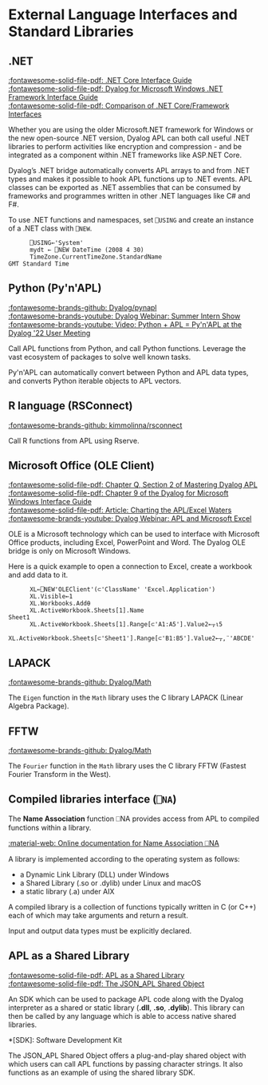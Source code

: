 # External Language Interfaces and Standard Libraries

## .NET
[:fontawesome-solid-file-pdf: .NET Core Interface Guide](https://docs.dyalog.com/latest/dotNET%20Core%20Interface%20Guide.pdf)  
[:fontawesome-solid-file-pdf: Dyalog for Microsoft Windows .NET Framework Interface Guide](https://docs.dyalog.com/latest/Dyalog%20for%20Microsoft%20Windows%20.NET%20Framework%20Interface%20Guide.pdf)  
[:fontawesome-solid-file-pdf: Comparison of .NET Core/Framework Interfaces](https://docs.dyalog.com/latest/dotNET%20Differences.pdf)  

Whether you are using the older Microsoft.NET framework for Windows or the new open-source .NET version, Dyalog APL can both call useful .NET libraries to perform activities like encryption and compression - and be integrated as a component within .NET frameworks like ASP.NET Core.

Dyalog’s .NET bridge automatically converts APL arrays to and from .NET types and makes it possible to hook APL functions up to .NET events. APL classes can be exported as .NET assemblies that can be consumed by frameworks and programmes written in other .NET languages like C# and F#.

To use .NET functions and namespaces, set `⎕USING` and create an instance of a .NET class with `⎕NEW`.

```APL
      ⎕USING←'System'
      mydt ← ⎕NEW DateTime (2008 4 30)
      TimeZone.CurrentTimeZone.StandardName
GMT Standard Time
```

## Python (Py'n'APL)
[:fontawesome-brands-github: Dyalog/pynapl](https://github.com/Dyalog/pynapl)  
[:fontawesome-brands-youtube: Dyalog Webinar: Summer Intern Show](https://dyalog.tv/Webinar/?v=yk36ONBMK20)  
[:fontawesome-brands-youtube: Video: Python + APL = Py'n'APL at the Dyalog '22 User Meeting](https://dyalog.tv/Dyalog21/?v=gOUFXBUMv_A)

Call APL functions from Python, and call Python functions. Leverage the vast ecosystem of packages to solve well known tasks.

Py'n'APL can automatically convert between Python and APL data types, and converts Python iterable objects to APL vectors.

## R language (RSConnect)
[:fontawesome-brands-github: kimmolinna/rsconnect](https://github.com/kimmolinna/rsconnect)

Call R functions from APL using Rserve.

## Microsoft Office (OLE Client)
[:fontawesome-solid-file-pdf: Chapter Q, Section 2 of Mastering Dyalog APL](https://www.dyalog.com/uploads/documents/MasteringDyalogAPL.pdf)  
[:fontawesome-solid-file-pdf: Chapter 9 of the Dyalog for Microsoft Windows Interface Guide](https://docs.dyalog.com/latest/Dyalog%20for%20Microsoft%20Windows%20Interface%20Guide.pdf#page=185)  
[:fontawesome-solid-file-pdf: Article: Charting the APL/Excel Waters](https://www.dyalog.com/uploads/conference/dyalog11/presentations/C05_using_excel_under_apl/officeauto11.pdf)  
[:fontawesome-brands-youtube: Dyalog Webinar: APL and Microsoft Excel](https://dyalog.tv/Webinar/?v=hs90SdUc9dE)  

OLE is a Microsoft technology which can be used to interface with Microsoft Office products, including Excel, PowerPoint and Word. The Dyalog OLE bridge is only on Microsoft Windows.

Here is a quick example to open a connection to Excel, create a workbook and add data to it.

```APL
      XL←⎕NEW'OLEClient'(⊂'ClassName' 'Excel.Application')
      XL.Visible←1
      XL.Workbooks.Add⍬
      XL.ActiveWorkbook.Sheets[1].Name
Sheet1
      XL.ActiveWorkbook.Sheets[1].Range[⊂'A1:A5'].Value2←⍪⍳5
      XL.ActiveWorkbook.Sheets[⊂'Sheet1'].Range[⊂'B1:B5'].Value2←⍪,¨'ABCDE'
```

## LAPACK
[:fontawesome-brands-github: Dyalog/Math](https://github.com/Dyalog/Math)

The `Eigen` function in the `Math` library uses the C library LAPACK (Linear Algebra Package).

## FFTW
[:fontawesome-brands-github: Dyalog/Math](https://github.com/Dyalog/Math)

The `Fourier` function in the `Math` library uses the C library FFTW (Fastest Fourier Transform in the West).

## Compiled libraries interface (`⎕NA`)
The **Name Association** function ⎕NA provides access from APL to compiled functions within a library. 

[:material-web: Online documentation for Name Association ⎕NA](http://help.dyalog.com/latest/#Language/System%20Functions/na.htm)

A library is implemented according to the operating system as follows:

- a Dynamic Link Library (DLL) under Windows
- a Shared Library (.so or .dylib) under Linux and macOS
- a static library (.a) under AIX

A compiled library is a collection of functions typically written in C (or C++) each of which may take arguments and return a result.

Input and output data types must be explicitly declared.

## APL as a Shared Library
[:fontawesome-solid-file-pdf: APL as a Shared Library](http://docs.dyalog.com/latest/APL%20as%20a%20Shared%20Library.pdf)  
[:fontawesome-solid-file-pdf: The JSON_APL Shared Object](http://docs.dyalog.com/latest/The%20JSON_APL%20Shared%20Object.pdf)

An SDK which can be used to package APL code along with the Dyalog interpreter as a shared or static library (**.dll**, **.so**, **.dylib**). This library can then be called by any language which is able to access native shared libraries.

*[SDK]: Software Development Kit

The JSON_APL Shared Object offers a plug-and-play shared object with which users can call APL functions by passing character strings. It also functions as an example of using the shared library SDK.
